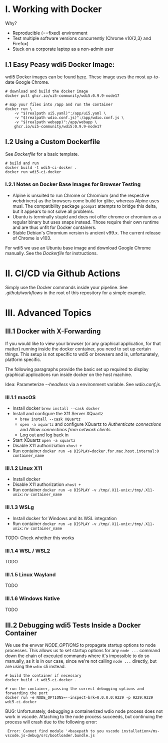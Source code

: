 # I. Working with Docker

Why?

- Reproducible (==fixed) environment
- Test multiple software versions concurrently (Chrome v10{2,3} and Firefox)
- Stuck on a corporate laptop as a non-admin user

## I.1 Easy Peasy wdi5 Docker Image:

wdi5 Docker images can be found
[here](https://github.com/ui5-community/wdi5/pkgs/container/wdi5). These image
uses the most up-to-date Google Chrome.

```
# download and build the docker image
docker pull ghcr.io/ui5-community/wdi5:0.9.9-node17

# map your files into /app and run the container
docker run \
    -v "$(realpath ui5.yaml)":/app/ui5.yaml \
    -v "$(realpath wdio.conf.js)":/app/wdio.conf.js \
    -v "$(realpath webapp)":/app/webapp \
    ghcr.io/ui5-community/wdi5:0.9.9-node17
```

## I.2 Using a Custom Dockerfile

See *Dockerfile* for a basic template.

```
# build and run
docker build -t wdi5-ci-docker .
docker run wdi5-ci-docker
```

### I.2.1 Notes on Docker Base Images for Browser Testing

- Alpine is unsuited to run Chrome or Chromium (and the respective webdrivers)
  as the browsers come build for glibc, whereas Alpine uses musl. The
  compatibility package `gcompat` attempts to bridge this delta, but it appears
  to not solve all problems.
- Ubuntu is terminally stupid and does not offer chrome or chromium as a
  regular binary but uses snaps instead. Those require their own runtime and
  are thus unfit for Docker containers.
- Stable Debian's Chromium version is ancient v99.x. The current release of
  Chrome is v103.

For wdi5 we use an Ubuntu base image and download Google Chrome manually. See
the *Dockerfile* for instructions.

# II. CI/CD via Github Actions

Simply use the Docker commands inside your pipeline. See *.github/workflows* in
the root of this repository for a simple example.

# III. Advanced Topics

## III.1 Docker with X-Forwarding

If you would like to view your browser (or any graphical application, for that
matter) running inside the docker container, you need to set up certain things.
This setup is not specific to wdi5 or browsers and is, unfortunately, platform
specific.

The following paragraphs provide the basic set up required to display graphical
applications run inside docker on the host machine.

Idea: Parameterize *--headless* via a environment variable. See *wdio.conf.js*.

### III.1.1 macOS

- Install docker `brew install --cask docker`
- Install and configure the X11 Server XQuartz
  - `brew install --cask XQuartz`
  - `open -a xquartz` and configure XQuartz to _Authenticate connections_ and
    _Allow connections from network clients_
  - Log out and log back in
- Start XQuartz `open -a xquartz`
- Disable X11 authoriziation `xhost +`
- Run container `docker run -e DISPLAY=docker.for.mac.host.internal:0
  container_name`

### III.1.2 Linux X11

- Install docker
- Disable X11 authorization `xhost +`
- Run container `docker run -e DISPLAY -v /tmp/.X11-unix:/tmp/.X11-unix:rw container_name`

### III.1.3 WSLg

- Install docker for Windows and its WSL integration
- Run container `docker run -e DISPLAY -v /tmp/.X11-unix:/tmp/.X11-unix:rw
  container_name`

TODO: Check whether this works

### III.1.4 WSL / WSL2

TODO

### III.1.5 Linux Wayland

TODO

### III.1.6 Windows Native

TODO


## III.2 Debugging wdi5 Tests Inside a Docker Container

We use the envvar *NODE_OPTIONS* to propagate startup options to node
processes. This allows us to set startup options for any `node ...` command
down the chain of executed commands where it's impossible to do so manually, as
it is in our case, since we're not calling `node ...` directly, but are using
the `wdio` cli instead.

```
# build the container if necessary
docker build -t wdi5-ci-docker .

# run the container, passing the correct debugging options and forwarding the port
docker run -e NODE_OPTIONS=--inspect-brk=0.0.0.0:9229 -p 9229:9229 wdi5-ci-docker
```

BUG: Unfortunately, debugging a containerized wdio node process does not work
     in vscode. Attaching to the node process succeeds, but continuing the
     process will crash due to the following error:

     Error: Cannot find module '<basepath to you vscode installation>/ms-vscode.js-debug/src/bootloader.bundle.js
